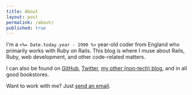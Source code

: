 ```yaml
---
title: About
layout: post
permalink: /about/
published: true
---
```


I'm a `<%= Date.today.year - 1990 %>` year-old coder from England who primarily works with Ruby on Rails. This blog is where I muse about Rails, Ruby, web development, and other code-related matters.

I can also be found on [GitHub](https://github.com/georgemillo), [Twitter](https://twitter.com/georgemillo), [my other (non-tech) blog](http://georgemillo.com), and in all good bookstores.

Want to work with me? Just [send an email](mailto:{{site.email}}).
